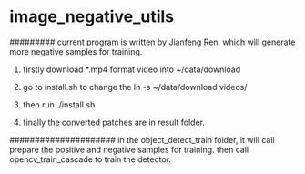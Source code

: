 # image_negative_utils

######### current program is written by Jianfeng Ren, which will generate more negative samples for training.

1. firstly download *.mp4 format video into ~/data/download
2. go to install.sh to change the 
   ln -s ~/data/download videos/

3. then run ./install.sh

4. finally the converted patches are in result folder.



##################### in the object_detect_train folder, it will 
call prepare the positive and negative samples for training.
then call opencv_train_cascade to train the detector. 
